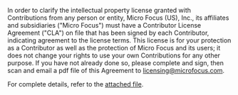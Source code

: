 In order to clarify the intellectual property license granted with Contributions from any person or entity,
Micro Focus (US), Inc., its affiliates and subsidiaries ("Micro Focus")
must have a Contributor License Agreement ("CLA") on file that has been signed by each Contributor,
indicating agreement to the license terms.
This license is for your protection as a Contributor as well as the protection of Micro Focus and its users;
it does not change your rights to use your own Contributions for any other purpose.
If you have not already done so, please complete and sign, then scan and email a pdf file of this Agreement to licensing@microfocus.com.

For complete details, refer to the [attached file](OpenSourceContributionAgreement1_0.pdf).
